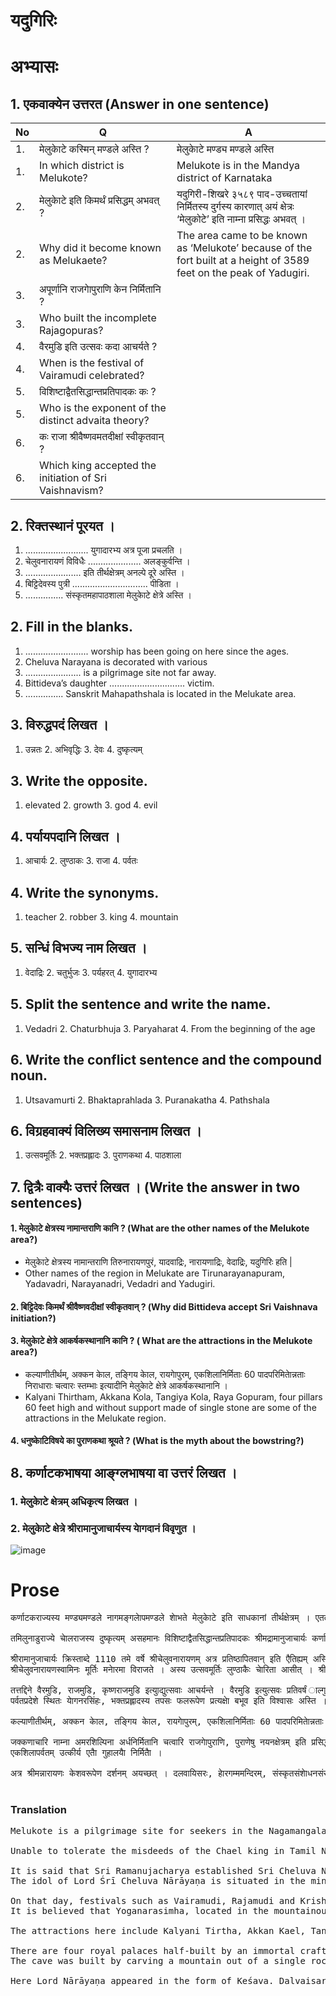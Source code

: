 # यदुगिरिः
# अभ्यासः
## 1. एकवाक्येन उत्तरत (Answer in one sentence)

|No |Q|A|
|-|-|-|
|1.| मेलुकाेटे कस्मिन् मण्डले अस्ति ? |मेलुकाेटे मण्ड्य मण्डले अस्ति|
|1.| In which district is Melukote?|Melukote is in the Mandya district of Karnataka|
|2.| मेलुकाेटे इति किमर्थं प्रसिद्धम् अभवत् ? |यदुगिरी-शिखरे ३५८९ पाद-उच्चतायां निर्मितस्य दुर्गस्य कारणात् अयं क्षेत्रः ‘मेलुकोटे’ इति नाम्ना प्रसिद्धः अभवत् ।|
|2.| Why did it become known as Melukaete? |The area came to be known as ‘Melukote’ because of the fort built at a height of 3589 feet on the peak of Yadugiri.|
|3.| अपूर्णानि राजगाेपुराणि केन निर्मितानि ? ||
|3.| Who built the incomplete Rajagopuras?||
|4.| वैरमुडि इति उत्सवः कदा आचर्यते ? ||
|4.| When is the festival of Vairamudi celebrated?||
|5.| विशिष्टाद्वैतसिद्धान्तप्रतिपादकः कः ? ||
|5.| Who is the exponent of the distinct advaita theory?||
|6.| कः राजा श्रीवैष्णवमतदीक्षां स्वीकृतवान् ? ||
|6.| Which king accepted the initiation of Sri Vaishnavism?||

## 2. रिक्तस्थानं पूरयत ।
1. ......................... युगादारभ्य अत्र पूजा प्रचलति ।
2. चेलुवनारायणं विविधैः ..................... अलङ्कुर्वन्ति ।
3. ...................... इति तीर्थक्षेत्रम् अनल्पे दूरे अस्ति ।
4. बिट्टिदेवस्य पुत्री .............................. पीडिता ।
5. ............... संस्कृतमहापाठशाला मेलुकाेटे क्षेत्रे अस्ति ।
## 2. Fill in the blanks.
1. ......................... worship has been going on here since the ages.
2. Cheluva Narayana is decorated with various
3. ...................... is a pilgrimage site not far away.
4. Bittideva’s daughter .............................. victim.
5. ............... Sanskrit Mahapathshala is located in the Melukate area.
## 3. विरुद्धपदं लिखत ।
1. उन्नतः 2. अभिवृद्धिः 3. देवः 4. दुष्कृत्यम्
## 3. Write the opposite.
1. elevated 2. growth 3. god 4. evil
## 4. पर्यायपदानि लिखत ।
1. आचार्यः 2. लुण्ठाकः 3. राजा 4. पर्वतः
## 4. Write the synonyms.
1. teacher 2. robber 3. king 4. mountain
## 5. सन्धिं विभज्य नाम लिखत ।
1. वेदाद्रिः 2. चतुर्भुजः 3. पर्यहरत् 4. युगादारभ्य
## 5. Split the sentence and write the name.
1. Vedadri 2. Chaturbhuja 3. Paryaharat 4. From the beginning of the age
## 6. Write the conflict sentence and the compound noun.
1. Utsavamurti 2. Bhaktaprahlada 3. Puranakatha 4. Pathshala
## 6. विग्रहवाक्यं विलिख्य समासनाम लिखत ।
1. उत्सवमूर्तिः 2. भक्तप्रह्लादः 3. पुराणकथा 4. पाठशाला
## 7. द्वित्रैः वाक्यैः उत्तरं लिखत । (Write the answer in two sentences)
#### 1. मेलुकाेटे क्षेत्रस्य नामान्तराणि कानि ? (What are the other names of the Melukote area?)
* मेलुकाेटे क्षेत्रस्य नामान्तराणि तिरुनारायणपुरं, यादवाद्रिः, नारायणाद्रिः, वेदाद्रिः, यदुगिरिः हति |
* Other names of the region in Melukate are Tirunarayanapuram, Yadavadri, Narayanadri, Vedadri and Yadugiri.
#### 2. बिट्टिदेवः किमर्थं श्रीवैष्णवदीक्षां स्वीकृतवान् ? (Why did Bittideva accept Sri Vaishnava initiation?)
#### 3. मेलुकाेटे क्षेत्रे आकर्षकस्थानानि कानि ? ( What are the attractions in the Melukote area?)
* कल्याणीतीर्थम्, अक्कन काेल, तङ्गिय काेल, रायगाेपुरम्, एकशिलानिर्मिताः 60 पादपरिमिताेन्नताः निराधाराः चत्वारः स्तम्भाः इत्यादीनि मेलुकाेटे क्षेत्रे आकर्षकस्थानानि ।
* Kalyani Thirtham, Akkana Kola, Tangiya Kola, Raya Gopuram, four pillars 60 feet high and without support made of single stone are some of the attractions in the Melukate region.
#### 4. धनुष्काेटिविषये का पुराणकथा श्रूयते ? (What is the myth about the bowstring?)
## 8. कर्णाटकभाषया आङ्ग्लभाषया वा उत्तरं लिखत ।
### 1. मेलुकाेटे क्षेत्रम् अधिकृत्य लिखत ।
### 2. मेलुकाेटे क्षेत्रे श्रीरामानुजाचार्यस्य याेगदानं विवृणुत ।
![image](https://github.com/KaveriBridge/sslc/assets/20998959/8177949a-43ab-4eb2-98ad-120f7aa4ef99)


# Prose
<pre>
कर्णाटकराज्यस्य मण्ड्यमण्डले नागमङ्गलाेपमण्डले शाेभते मेलुकाेटे इति साधकानां तीर्थक्षेत्रम् । एतत् स्थानं तिरुनारायणपुरं, यादवाद्रिः, नारायणाद्रिः, वेदाद्रिः, यदुगिरिः इत्यपि कथ्यते । 3589 पादपरिमिते उन्नतप्रदेशे यदुगिरिशिखरे निर्मितं दुर्गम् अस्ति इति कारणतः एतत् क्षेत्रं ‘मेलुकाेटे’ इति प्रसिद्धम् अभवत् । दक्षिणभारते विद्यमानेषु चतुर्षु वैष्णवक्षेत्रेषु मेलुकाेटे अन्यतमम् । अत्र श्रीचेलुवनारायणस्वामिमन्दिरम् अत्यन्तं सुन्दरम् अस्ति । पर्वतप्रदेशे स्थितं याेगनरसिंहमन्दिरम् अपरं सुन्दरं देवस्थानम् । कृतयुगादारभ्य अत्र पूजा प्रचलति इति विशेषः । ब्रह्मणा पूजितः देवः, तस्य मानसपुत्रेण सनत्कुमारेण भूलाेके अत्र प्रतिष्ठापितः इत्यभिप्रायः वर्तते ।

तमिलुनाडुराज्ये चाेलराजस्य दुष्कृत्यम् असहमानः विशिष्टाद्वैतसिद्धान्तप्रतिपादकः श्रीमद्रामानुजाचार्यः कर्णाटकराज्यस्य ताेण्डनूरुग्रामम् आगच्छत् । तदा बिट्टिदेव इति जैनराजः राज्यं परिपालयति स्म । तस्य पुत्री मनाेव्याधिना पीडिता आसीत् । पुत्र्याः राेगं निवारयितुं राजा रामानुजाचार्यं प्रार्थितवान् । आचार्यः स्वदिव्यशक्त्या राेगं पर्यहरत् । ततः राजा बिट्टिदेव वैष्णवमतदीक्षां प्राप्य विष्णुवर्धनाे भूत्वा रामानुजाचार्यस्य शिष्यः अभवत् ।

श्रीरामानुजाचार्यः क्रिस्ताब्दे 1110 तमे वर्षे श्रीचेलुवनारायणम् अत्र प्रतिष्ठापितवान् इति एैतिह्यम् अस्ति । चेलुवनारायणस्वामिमन्दिरम् 280 पादपरिमि तं चतुरस्रमस्ति । हाेय्सल राजा विष्णुवर्धनः अस्य देवालयस्य अभिवृद्धये कारणभूतः वर्तते । 
श्रीचेलुवनारायणस्वामिनः मूर्तिः मनाेरमा विराजते । अस्य उत्सवमूर्तिः लुण्ठाकैः चाेरिता आसीत् । श्रीरामानुजाचार्यः स्वज्ञानदृष्ट्या उत्सवमूर्तिम् अन्विष्य तां मूर्तिम् आनीय उत्सवान् पुनः आरभत । निर्दिष्टदिनेषु स्वामिनं चेलुवनारायणं वैरमुडि, राजमुडि, कृष्णराजमुडि इति विविधैः किरीटैः अलङ्कुर्वन्ति । 

तत्तद्दिने वैरमुडि, राजमुडि, कृष्णराजमुडि इत्युाद्युत्सवाः आचर्यन्ते । वैरमुडि इत्युत्सवः प्रतिवर्षं ाल्गुणमासस्य पुष्यनक्षत्रकाले वैभवेन आचर्यते । रात्राै एतमुत्सवं वीक्षितुं लक्षाधिकजनाः अत्र आगच्छन्ति ।
पर्वतप्रदेशे स्थितः याेगनरसिंहः, भक्तप्रह्लादस्य तपसः फलरूपेण प्रत्यक्षाे बभूव इति विश्वासः अस्ति । एषः देवः चतुर्भुजः भव्यमूर्तिरूपः ।

कल्याणीतीर्थम्, अक्कन काेल, तङ्गिय काेल, रायगाेपुरम्, एकशिलानिर्मिताः 60 पादपरिमिताेन्नताः निराधाराः चत्वारः स्तम्भाः इत्यादीनि अत्रत्यानि आकर्षकस्थानानि । धनुष्काेटिः इति तीर्थक्षेत्रं देवालयतः अनल्पे दूरे अस्ति । पुराणकथानुसारं श्रीरामः सीतया सह अत्र आजगाम । तदा सीतायाः स्नानार्थं बाणप्रयाेगेण अत्र जलाेद्गमनं चकार इति कथा श्रूयते । क्षेत्रमिदं मण्ड्यनगरात् 36 कि.मी., पाण्डवपुरतः 29 कि.मी., मैसूरुनगरात् 70 कि.मी., बेङ्गलूरुमहानगरात् 157 कि.मी. दूरे अस्ति । अत्र अनेकानि दर्शनीयानि स्थानानि सन्ति । 

जक्कणाचारि नाम्ना अमरशिल्पिना अर्धनिर्मितानि चत्वारि राजगाेपुराणि, पुराणेषु नयनक्षेत्रम् इति प्रसिद्धं गुहालयद्वयं च वर्तन्ते ।
एकशिलापर्वतम् उत्कीर्य एताै गुहालयाै निर्मिताै । 

अत्र श्रीमन्नारायणः केशवरूपेण दर्शनम् अयच्छत् । दलवायिसरः, हाेरगम्ममन्दिरम्, संस्कृतसंशाेधनसंसत्, कर्नाटकसर्वकारस्य प्रथमा संस्कृतमहापाठशाला ‘वेदान्तबाेधिनी’ महापाठशाला, अष्टतीर्थानि च दर्शनयाेग्यानि प्रसिद्धस्थलानि वर्तन्ते । 
 </pre>

 ### Translation
 <pre>
Melukote is a pilgrimage site for seekers in the Nagamangalapa district of Mandya district in the state of Karnataka. This place is also known as Tirunarayanapuram, Yadavadri, Narayanadri, Vedadri and Yadugiri. The area became known as ‘Melukaete’ because of the fort built on the peak of Yadugiri at an elevation of 3589 feet. Melukote is one of the four Vaishnava shrines in South India. The temple of Sri Cheluva Narayana Swami is very beautiful here. The Yoganarasimha Temple, located in the mountainous region, is another beautiful shrine. The special feature is that worship has been going on here since the Kritayuga. It is believed that the deity worshiped by Brahma was established here in the world by his son Manasa, Sanatkumara.

Unable to tolerate the misdeeds of the Chael king in Tamil Nadu, Srimad Ramanujacharya, a distinguished exponent of the Advaita doctrine, came to the village of Taendanuru in the state of Karnataka. At that time, a Jain king named Bittideva ruled the kingdom. His daughter was suffering from mental illness. The king asked Ramanujacharya to cure his daughter’s illness. The teacher, with his divine power, removed the disease. King Bittideva then took the Vaishnava initiation and became a disciple of Ramanujacharya in Vishnuvardhana.

It is said that Sri Ramanujacharya established Sri Cheluva Narayana here in 1110 AD. The temple of Cheluva Narayana Swami is 280 feet in diameter and is square. King Vishnuvardhana of Haesala is responsible for the growth of this temple.
The idol of Lord Śrī Cheluva Nārāyaṇa is situated in the mind. Its festive idol was stolen by robbers. Sri Ramanujacharya, with his knowledge, sought out the idol of the festival and brought it back and resumed the festival. On specified days, Swami Cheluva Narayana is decorated with various crowns such as Vairamudi, Rajamudi and Krishnarajamudi.

On that day, festivals such as Vairamudi, Rajamudi and Krishnarajamudi are celebrated. The Vairamudi festival is celebrated with great pomp every year in the month of Alguna during the Pushya constellation. Millions of people flock here at night to watch the festival.
It is believed that Yoganarasimha, located in the mountainous region, appeared as a result of the austerities of devotee Prahlada. This deity has four arms and is in the form of a magnificent idol.

The attractions here include Kalyani Tirtha, Akkan Kael, Tangiya Kael, Raigaopuram, four baseless pillars 60 feet high made of single stone. The pilgrimage site of Dhanushkaeti is located not far from the temple. According to the Puranas, Sri Rama came here with Sita. The story is told that he then used an arrow to take Sita’s bath and made her go to the water here. The area is 36 km from Mandya, 29 km from Pandavapuram, 70 km from Mysore and 157 km from Bangalore. It’s far away. There are many places to visit here.

There are four royal palaces half-built by an immortal craftsman named Jakkanachari and two caves known in the Puranas as Nayankshetra.
The cave was built by carving a mountain out of a single rock.

Here Lord Nārāyaṇa appeared in the form of Keśava. Dalvaisarah, Haergamma Temple, Sanskrit Research Council, Vedanta Bodhini Mahapathashala, the first Sanskrit Mahapathashala of the Government of Karnataka, and Ashta Tirtha are famous places to visit.
</pre>
